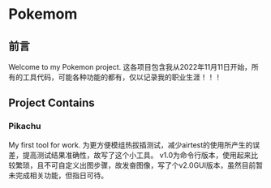 # Pokemom

## 前言
Welcome to my Pokemon project.
这各项目包含我从2022年11月11日开始，所有的工具代码，可能各种功能的都有，仅以记录我的职业生涯！！！

## Project Contains
### Pikachu
My first tool for work.
为更方便模组热拔插测试，减少airtest的使用所产生的误差，提高测试结果准确性，故写了这个小工具。
v1.0为命令行版本，使用起来比较繁琐，且不可自定义出图步骤，故发奋图像，写了个v2.0GUI版本，虽然目前暂未完成相关功能，但指日可待。
